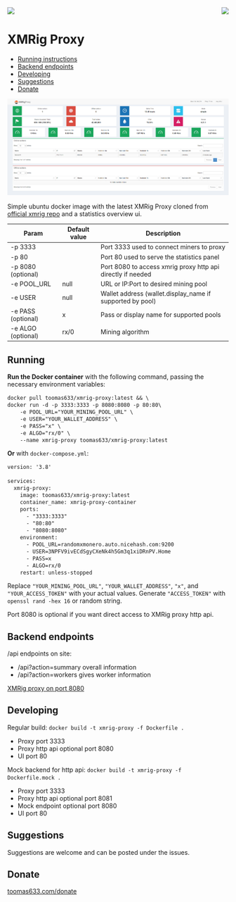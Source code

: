 <img align="right" src="https://sonarcloud.io/api/project_badges/quality_gate?project=Toomas633_XMRig-Proxy">
<img align="left" src="https://github.com/Toomas633/XMRig-Proxy/actions/workflows/docker.yml/badge.svg?branch=main">
<br>

# XMRig Proxy

- [Running instructions](#running)
- [Backend endpoints](#backend-endpoints)
- [Developing](#developing)
- [Suggestions](#suggestions)
- [Donate](#donate)

![Preview](https://raw.githubusercontent.com/Toomas633/XMRig-Proxy/main/.github/images/image.png)

Simple ubuntu docker image with the latest XMRig Proxy cloned from [official xmrig repo](https://github.com/xmrig/xmrig-proxy) and a statistics overview ui.

| Param              | Default value | Description                                                 |
| ------------------ | ------------- | ----------------------------------------------------------- |
| -p 3333            |               | Port 3333 used to connect miners to proxy                   |
| -p 80              |               | Port 80 used to serve the statistics panel                  |
| -p 8080 (optional) |               | Port 8080 to access xmrig proxy http api directly if needed |
| -e POOL_URL        | null          | URL or IP:Port to desired mining pool                     |
| -e USER            | null          | Wallet address (wallet.display_name if supported by pool)   |
| -e PASS (optional) | x             | Pass or display name for supported pools                    |
| -e ALGO (optional) | rx/0          | Mining algorithm                                            |

## Running

**Run the Docker container** with the following command, passing the necessary environment variables:

```
docker pull toomas633/xmrig-proxy:latest && \
docker run -d -p 3333:3333 -p 8080:8080 -p 80:80\
    -e POOL_URL="YOUR_MINING_POOL_URL" \
    -e USER="YOUR_WALLET_ADDRESS" \
    -e PASS="x" \
    -e ALGO="rx/0" \
    --name xmrig-proxy toomas633/xmrig-proxy:latest
```

**Or** with `docker-compose.yml`:

```
version: '3.8'

services:
  xmrig-proxy:
    image: toomas633/xmrig-proxy:latest
    container_name: xmrig-proxy-container
    ports:
      - "3333:3333"
      - "80:80"
      - "8080:8080"
    environment:
      - POOL_URL=randomxmonero.auto.nicehash.com:9200
      - USER=3NPFV9ivECdSgyCXeNk4h5Gm3q1xiDRnPV.Home
      - PASS=x
      - ALGO=rx/0
    restart: unless-stopped
```

Replace `"YOUR_MINING_POOL_URL"`, `"YOUR_WALLET_ADDRESS"`, `"x"`, and `"YOUR_ACCESS_TOKEN"` with your actual values.
Generate `"ACCESS_TOKEN"` with `openssl rand -hex 16` or random string.

Port 8080 is optional if you want direct access to XMRig proxy http api.

## Backend endpoints

/api endpoints on site:

* /api?action=summary overall information
* /api?action=workers gives worker information

[XMRig proxy on port 8080](https://xmrig.com/docs/miner/api)

## Developing

Regular build: `docker build -t xmrig-proxy -f Dockerfile .`

* Proxy port 3333
* Proxy http api optional port 8080
* UI port 80

Mock backend for http api: `docker build -t xmrig-proxy -f Dockerfile.mock .`

* Proxy port 3333
* Proxy http api optional port 8081
* Mock endpoint optional port 8080
* UI port 80

## Suggestions

Suggestions are welcome and can be posted under the issues.

## Donate

[toomas633.com/donate](https://toomas633.com/donate/)
